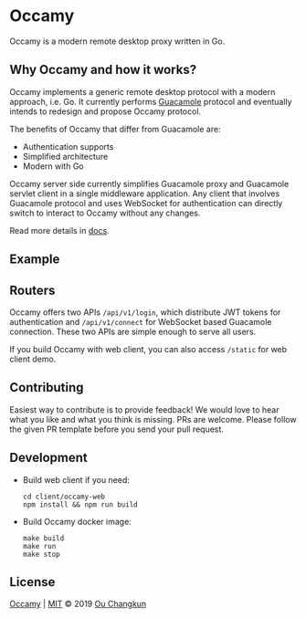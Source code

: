 # Occamy

Occamy is a modern remote desktop proxy written in Go.

## Why Occamy and how it works?

Occamy implements a generic remote desktop protocol with a modern approach, i.e. Go. 
It currently performs [Guacamole](https://guacamole.apache.org/) protocol and eventually 
intends to redesign and propose Occamy protocol.

The benefits of Occamy that differ from Guacamole are:

- Authentication supports
- Simplified architecture
- Modern with Go

Occamy server side currently simplifies Guacamole proxy and Guacamole servlet client 
in a single middleware application. Any client that involves Guacamole protocol and 
uses WebSocket for authentication can directly switch to interact to Occamy 
without any changes.

Read more details in [docs](./docs/README.md).

## Example



## Routers

Occamy offers two APIs `/api/v1/login`, 
which distribute JWT tokens for authentication and `/api/v1/connect` 
for WebSocket based Guacamole connection. 
These two APIs are simple enough to serve all users.

If you build Occamy with web client, you can also access `/static` for web client demo.

## Contributing

Easiest way to contribute is to provide feedback! We would love to hear what you like and what you think is missing. PRs are welcome. Please follow the given PR template before you send your pull request.

## Development

- Build web client if you need:

    ```
    cd client/occamy-web
    npm install && npm run build
    ```

- Build Occamy docker image:

    ```
    make build
    make run
    make stop
    ```

## License

[Occamy](https://github.com/changkun/occamy) | [MIT](./LICENSE) &copy; 2019 [Ou Changkun](https://changkun.de)